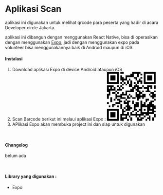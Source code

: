 # Aplikasi Scan
aplikasi ini digunakan untuk melihat qrcode para peserta yang hadir di acara Developer circle Jakarta.

aplikasi ini dibangun dengan menggunakan React Native, bisa di operasikan dengan menggunakan [Expo](https://expo.io/), jadi dengan menggunakan expo pada volunteer bisa menggunakannya baik di Android maupun di iOS.

#### Instalasi
1. Download aplikasi Expo di device Android ataupun iOS
2. Scan Barcode berikut ini melaui aplikasi Expo :
![alt](https://github.com/devcjakarta/qrcodeExpo/blob/master/qrcode/forusingonly.png) 
3. APlikasi Expo akan membuka project ini dan siap untuk digunakan

<br/>

#### Changelog
belum ada

<br/>

#### Library yang digunakan :
- Expo
